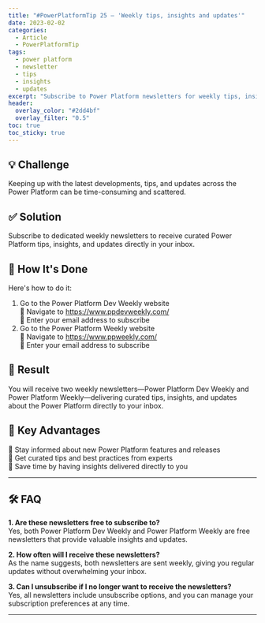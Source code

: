 ```yaml
---
title: "#PowerPlatformTip 25 – 'Weekly tips, insights and updates'"
date: 2023-02-02
categories:
  - Article
  - PowerPlatformTip
tags:
  - power platform
  - newsletter
  - tips
  - insights
  - updates
excerpt: "Subscribe to Power Platform newsletters for weekly tips, insights, and updates. Stay informed on the latest Power Platform developments."
header:
  overlay_color: "#2dd4bf"
  overlay_filter: "0.5"
toc: true
toc_sticky: true
---
```


## 💡 Challenge
Keeping up with the latest developments, tips, and updates across the Power Platform can be time-consuming and scattered.

## ✅ Solution
Subscribe to dedicated weekly newsletters to receive curated Power Platform tips, insights, and updates directly in your inbox.

## 🔧 How It's Done
Here's how to do it:
1. Go to the Power Platform Dev Weekly website  
   🔸 Navigate to https://www.ppdevweekly.com/  
   🔸 Enter your email address to subscribe
2. Go to the Power Platform Weekly website  
   🔸 Navigate to https://www.ppweekly.com/  
   🔸 Enter your email address to subscribe

## 🎉 Result
You will receive two weekly newsletters—Power Platform Dev Weekly and Power Platform Weekly—delivering curated tips, insights, and updates about the Power Platform directly to your inbox.

## 🌟 Key Advantages
🔸 Stay informed about new Power Platform features and releases  
🔸 Get curated tips and best practices from experts  
🔸 Save time by having insights delivered directly to you

---

## 🛠️ FAQ
**1. Are these newsletters free to subscribe to?**  
Yes, both Power Platform Dev Weekly and Power Platform Weekly are free newsletters that provide valuable insights and updates.

**2. How often will I receive these newsletters?**  
As the name suggests, both newsletters are sent weekly, giving you regular updates without overwhelming your inbox.

**3. Can I unsubscribe if I no longer want to receive the newsletters?**  
Yes, all newsletters include unsubscribe options, and you can manage your subscription preferences at any time.

---
